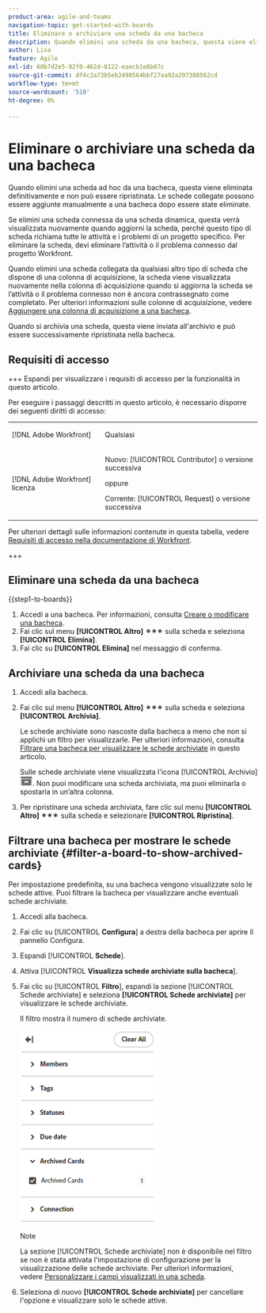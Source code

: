 ```yaml
---
product-area: agile-and-teams
navigation-topic: get-started-with-boards
title: Eliminare o archiviare una scheda da una bacheca
description: Quando elimini una scheda da una bacheca, questa viene eliminata definitivamente e non può essere ripristinata. Quando si archivia una scheda, questa viene inviata all'archivio e può essere successivamente ripristinata nella bacheca.
author: Lisa
feature: Agile
exl-id: 68b7d2e5-92f0-462d-8122-eaecb1e6b87c
source-git-commit: df4c2a73b5eb2498564bbf27aa92a297388562cd
workflow-type: tm+mt
source-wordcount: '510'
ht-degree: 0%

---
```


# Eliminare o archiviare una scheda da una bacheca

Quando elimini una scheda ad hoc da una bacheca, questa viene eliminata definitivamente e non può essere ripristinata. Le schede collegate possono essere aggiunte manualmente a una bacheca dopo essere state eliminate.

Se elimini una scheda connessa da una scheda dinamica, questa verrà visualizzata nuovamente quando aggiorni la scheda, perché questo tipo di scheda richiama tutte le attività e i problemi di un progetto specifico. Per eliminare la scheda, devi eliminare l’attività o il problema connesso dal progetto Workfront.

Quando elimini una scheda collegata da qualsiasi altro tipo di scheda che dispone di una colonna di acquisizione, la scheda viene visualizzata nuovamente nella colonna di acquisizione quando si aggiorna la scheda se l’attività o il problema connesso non è ancora contrassegnato come completato. Per ulteriori informazioni sulle colonne di acquisizione, vedere [Aggiungere una colonna di acquisizione a una bacheca](/help/quicksilver/agile/use-boards-agile-planning-tools/add-intake-column-to-board.md).

Quando si archivia una scheda, questa viene inviata all&#39;archivio e può essere successivamente ripristinata nella bacheca.

## Requisiti di accesso

+++ Espandi per visualizzare i requisiti di accesso per la funzionalità in questo articolo.

Per eseguire i passaggi descritti in questo articolo, è necessario disporre dei seguenti diritti di accesso:

<table style="table-layout:auto"> 
 <col> 
 <col> 
 <tbody> 
  <tr> 
   <td role="rowheader">[!DNL Adobe Workfront]</td> 
   <td> <p>Qualsiasi</p> </td> 
  </tr> 
  <tr> 
   <td role="rowheader">[!DNL Adobe Workfront] licenza</td> 
   <td> 
   <p>Nuovo: [!UICONTROL Contributor] o versione successiva</p> 
   <p>oppure</p>
   <p>Corrente: [!UICONTROL Request] o versione successiva</p>
   </td> 
  </tr> 
 </tbody> 
</table>

Per ulteriori dettagli sulle informazioni contenute in questa tabella, vedere [Requisiti di accesso nella documentazione di Workfront](/help/quicksilver/administration-and-setup/add-users/access-levels-and-object-permissions/access-level-requirements-in-documentation.md).

+++

## Eliminare una scheda da una bacheca

{{step1-to-boards}}

1. Accedi a una bacheca. Per informazioni, consulta [Creare o modificare una bacheca](../../agile/get-started-with-boards/create-edit-board.md).
1. Fai clic sul menu **[!UICONTROL Altro]** ![Altro menu](assets/more-icon-spectrum.png) sulla scheda e seleziona **[!UICONTROL Elimina]**.
1. Fai clic su **[!UICONTROL Elimina]** nel messaggio di conferma.

## Archiviare una scheda da una bacheca

1. Accedi alla bacheca.
1. Fai clic sul menu **[!UICONTROL Altro]** ![Altro menu](assets/more-icon-spectrum.png) sulla scheda e seleziona **[!UICONTROL Archivia]**.

   Le schede archiviate sono nascoste dalla bacheca a meno che non si applichi un filtro per visualizzarle. Per ulteriori informazioni, consulta [Filtrare una bacheca per visualizzare le schede archiviate](#filter-a-board-to-show-archived-cards) in questo articolo.

   Sulle schede archiviate viene visualizzata l&#39;icona [!UICONTROL Archivio] ![Archivio](assets/archive-icon-spectrum-25x20.png). Non puoi modificare una scheda archiviata, ma puoi eliminarla o spostarla in un’altra colonna.

1. Per ripristinare una scheda archiviata, fare clic sul menu **[!UICONTROL Altro]** ![Altro menu](assets/more-icon-spectrum.png) sulla scheda e selezionare **[!UICONTROL Ripristina]**.

## Filtrare una bacheca per mostrare le schede archiviate {#filter-a-board-to-show-archived-cards}

Per impostazione predefinita, su una bacheca vengono visualizzate solo le schede attive. Puoi filtrare la bacheca per visualizzare anche eventuali schede archiviate.

1. Accedi alla bacheca.
1. Fai clic su [!UICONTROL **Configura**] a destra della bacheca per aprire il pannello Configura.
1. Espandi [!UICONTROL **Schede**].
1. Attiva [!UICONTROL **Visualizza schede archiviate sulla bacheca**].
1. Fai clic su [!UICONTROL **Filtro**], espandi la sezione [!UICONTROL Schede archiviate] e seleziona **[!UICONTROL Schede archiviate]** per visualizzare le schede archiviate.

   Il filtro mostra il numero di schede archiviate.

   ![Filtra schede archiviate](assets/filter-by-archived-cards.png)

   >[!NOTE]
   >
   >La sezione [!UICONTROL Schede archiviate] non è disponibile nel filtro se non è stata attivata l&#39;impostazione di configurazione per la visualizzazione delle schede archiviate. Per ulteriori informazioni, vedere [Personalizzare i campi visualizzati in una scheda](/help/quicksilver/agile/get-started-with-boards/customize-fields-on-card.md).

1. Seleziona di nuovo **[!UICONTROL Schede archiviate]** per cancellare l&#39;opzione e visualizzare solo le schede attive.
